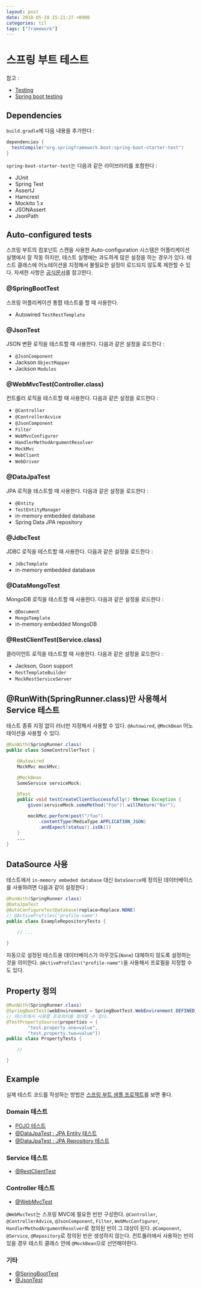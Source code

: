 ```yaml
---
layout: post
date: 2018-05-28 15:21:27 +0900
categories: til
tags: ["framework"]
---
```


# 스프링 부트 테스트

참고 :

- [Testing](https://docs.spring.io/spring-boot/docs/current/reference/html/boot-features-testing.html)
- [Spring boot testing](http://www.baeldung.com/spring-boot-testing)

## Dependencies

`build.gradle`에 다음 내용을 추가한다 :

```gradle
dependencies {
  testCompile("org.springframework.boot:spring-boot-starter-test")
}
```

`spring-boot-starter-test`는 다음과 같은 라이브러리를 포함한다 :

- JUnit
- Spring Test
- AssertJ
- Hamcrest
- Mockito 1.x
- JSONAssert
- JsonPath

## Auto-configured tests

스프링 부트의 컴포넌트 스캔을 사용한 Auto-configuration 시스템은 어플리케이션 실행에서 잘 작동 하지만, 테스트 실행에는 과도하게 많은 설정을 하는 경우가 있다. 테스트 클래스에 어노테이션을 지정해서 불필요한 설정이 로드되지 않도록 제한할 수 있다. 자세한 사항은 [공식문서](https://docs.spring.io/spring-boot/docs/current/reference/html/test-auto-configuration.html)를 참고한다.

### @SpringBootTest

스프링 어플리케이션 통합 테스트를 할 때 사용한다.

- Autowired `TestRestTemplate`

### @JsonTest

JSON 변환 로직을 테스트할 때 사용한다. 다음과 같은 설정을 로드한다 :

- `@JsonComponent`
- Jackson `ObjectMapper`
- Jackson `Modules`

### @WebMvcTest(Controller.class)

컨트롤러 로직을 테스트할 때 사용한다. 다음과 같은 설정을 로드한다 :

- `@Controller`
- `@ControllerAcvice`
- `@JsonComponent`
- `Filter`
- `WebMvcConfigurer`
- `HandlerMethodArgumentResolver`
- `MockMvc`
- `WebClient`
- `WebDriver`

### @DataJpaTest

JPA 로직을 테스트할 때 사용한다. 다음과 같은 설정을 로드한다 :

- `@Entity`
- `TestEntityManager`
- in-memory embedded database
- Spring Data JPA repository

### @JdbcTest

JDBC 로직을 테스트할 때 사용한다. 다음과 같은 설정을 로드한다 :

- `JdbcTemplate`
- in-memory embedded database

### @DataMongoTest

MongoDB 로직을 테스트할 때 사용한다. 다음과 같은 설정을 로드한다 :

- `@Document`
- `MongoTemplate`
- in-memory embedded MongoDB

### @RestClientTest(Service.class)

클라이언트 로직을 테스트할 때 사용한다. 다음과 같은 설정을 로드한다 :

- Jackson, Gson support
- `RestTemplateBuilder`
- `MockRestServiceServer`

## @RunWith(SpringRunner.class)만 사용해서 Service 테스트

테스트 종류 지정 없이 러너만 지정해서 사용할 수 있다. `@Autowired`, `@MockBean` 어노테이션을 사용할 수 있다.

```java
@RunWith(SpringRunner.class)
public class SomeControllerTest {

    @Autowired
    MockMvc mockMvc;

    @MockBean
    SomeService serviceMock;

    @Test
    public void testCreateClientSuccessfully() throws Exception {
        given(serviceMock.someMethod("Foo")).willReturn("Bar");

        mockMvc.perform(post("/foo")
            .contentType(MediaType.APPLICATION_JSON)
            .andExpect(status().isOk())
    }
    ...
}
```

## DataSource 사용

테스트에서 `in-memory embeded database` 대신 `DataSource`에 정의된 데이터베이스를 사용하려면 다음과 같이 설정한다 :

```java
@RunWith(SpringRunner.class)
@DataJpaTest
@AutoConfigureTestDatabase(replace=Replace.NONE)
// @ActiveProfiles("profile-name")
public class ExampleRepositoryTests {

    // ...

}
```

자동으로 설정된 테스트용 데이터베이스가 아무것도(`None`) 대체하지 않도록 설정하는 것을 의미한다.
`@ActiveProfiles("profile-name")`을 사용해서 프로필을 지정할 수도 있다.

## Property 정의

```java
@RunWith(SpringRunner.class)
@SpringBootTest(webEnvironment = SpringBootTest.WebEnvironment.DEFINED_PORT)
// 테스트에서 사용할 프로퍼티를 정의할 수 있다.
@TestPropertySource(properties = {
        "test.property.one=value",
        "test.property.two=value"})
public class PropertyTests {

    //

}
```

## Example

실제 테스트 코드를 작성하는 방법은 [스프링 부트 샘플 프로젝트](https://github.com/spring-projects/spring-boot/tree/master/spring-boot-samples/spring-boot-sample-test/src/test/java/sample/test)를 보면 좋다.

### Domain 테스트

- [POJO 테스트](https://github.com/spring-projects/spring-boot/blob/master/spring-boot-samples/spring-boot-sample-test/src/test/java/sample/test/domain/VehicleIdentificationNumberTests.java)
- [@DataJpaTest : JPA Entity 테스트](https://github.com/spring-projects/spring-boot/blob/master/spring-boot-samples/spring-boot-sample-test/src/test/java/sample/test/domain/UserEntityTests.java)
- [@DataJpaTest : JPA Repository 테스트](https://github.com/spring-projects/spring-boot/blob/master/spring-boot-samples/spring-boot-sample-test/src/test/java/sample/test/domain/UserRepositoryTests.java)

### Service 테스트

- [@RestClientTest](https://github.com/spring-projects/spring-boot/blob/master/spring-boot-samples/spring-boot-sample-test/src/test/java/sample/test/service/RemoteVehicleDetailsServiceTests.java)

### Controller 테스트

- [@WebMvcTest](https://github.com/spring-projects/spring-boot/blob/master/spring-boot-samples/spring-boot-sample-test/src/test/java/sample/test/web/UserVehicleControllerTests.java)

`@WebMvcTest`는 스프링 MVC에 필요한 빈만 구성한다. `@Controller`, `@ControllerAdvice`, `@JsonComponent`, `Filter`, `WebMvcConfigurer`, `HandlerMethodArgumentResolver`로 정의된 빈이 그 대상이 된다. `@Component`, `@Service`, `@Repository`로 정의된 빈은 생성하지 않는다. 컨트롤러에서 사용하는 빈이 있을 경우 테스트 클래스 안에 `@MockBean`으로 선언해야한다.

### 기타

- [@SpringBootTest](https://github.com/spring-projects/spring-boot/blob/master/spring-boot-samples/spring-boot-sample-test/src/test/java/sample/test/SampleTestApplicationWebIntegrationTests.java)
- [@JsonTest](https://github.com/spring-projects/spring-boot/blob/master/spring-boot-samples/spring-boot-sample-test/src/test/java/sample/test/service/VehicleDetailsJsonTests.java)
